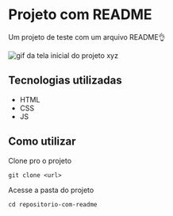 # Projeto com README
Um projeto de teste com um arquivo README👌

<img src="tela.gif" alt="gif da tela inicial do projeto xyz">

## Tecnologias utilizadas

- HTML
- CSS
- JS

## Como utilizar

Clone pro o projeto
```
git clone <url>
```
Acesse a pasta do projeto
```
cd repositorio-com-readme
```